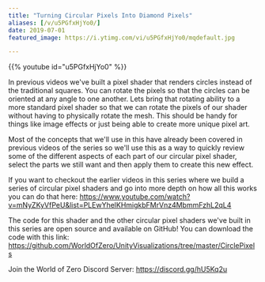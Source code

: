 ```yaml
---
title: "Turning Circular Pixels Into Diamond Pixels"
aliases: [/v/u5PGfxHjYo0/]
date: 2019-07-01
featured_image: https://i.ytimg.com/vi/u5PGfxHjYo0/mqdefault.jpg

---
```


{{% youtube id="u5PGfxHjYo0" %}}

In previous videos we've built a pixel shader that renders circles instead of the traditional squares. You can rotate the pixels so that the circles can be oriented at any angle to one another. Lets bring that rotating ability to a more standard pixel shader so that we can rotate the pixels of our shader without having to physically rotate the mesh. This should be handy for things like image effects or just being able to create more unique pixel art.

Most of the concepts that we'll use in this have already been covered in previous videos of the series so we'll use this as a way to quickly review some of the different aspects of each part of our circular pixel shader, select the parts we still want and then apply them to create this new effect.

If you want to checkout the earlier videos in this series where we build a series of circular pixel shaders and go into more depth on how all this works you can do that here: https://www.youtube.com/watch?v=mNyZKyVfPeU&list=PLEwYhelKHmigkbFMrVnz4MbmmFzhL2qL4

The code for this shader and the other circular pixel shaders we've built in this series are open source and available on GitHub! You can download the code with this link:  https://github.com/WorldOfZero/UnityVisualizations/tree/master/CirclePixels

Join the World of Zero Discord Server: https://discord.gg/hU5Kq2u